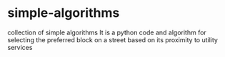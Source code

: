 # simple-algorithms
collection of simple algorithms
It is a python code and algorithm for selecting the preferred block on a street based on its proximity to utility services
